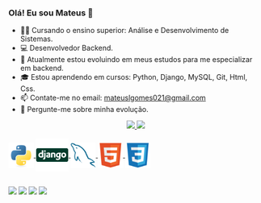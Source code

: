 ### Olá! Eu sou Mateus 👋

- 👨‍🎓 Cursando o ensino superior: Análise e Desenvolvimento de Sistemas.
- 💻 Desenvolvedor Backend.
- 🔭 Atualmente estou evoluindo em meus estudos para me especializar em backend.
- 🎓 Estou aprendendo em cursos: Python, Django, MySQL, Git, Html, Css.
- 📫 Contate-me no email: mateuslgomes021@gmail.com
- 💬 Pergunte-me sobre minha evolução.

<div align="center">
  <a href="https://github.com/mateuslgomes">
    
  <img height="150em" src="https://github-readme-stats.vercel.app/api?username=mateuslgomes&show_icons=true&theme=tokyonight&include_all_commits=true&count_private=true"/>
  <img height="150em" src="https://github-readme-stats.vercel.app/api/top-langs/?username=mateuslgomes&layout=compact&langs_count=7&theme=tokyonight"/>
</div>
  
 <div style="display: inline_block"><br>
  <img align="center" alt="Mateus-Python" height="50" width="50" src="https://raw.githubusercontent.com/devicons/devicon/master/icons/python/python-original.svg">
  <img align="center" alt="Mateus-Python" height="65" width="65" src="https://raw.githubusercontent.com/devicons/devicon/master/icons/django/django-original.svg">
  <img align="center" alt="Mateus-Python" height="50" width="50" src="https://raw.githubusercontent.com/devicons/devicon/master/icons/mysql/mysql-original.svg">
  <img align="center" alt="Mateus-HTML" height="50" width="50" src="https://raw.githubusercontent.com/devicons/devicon/master/icons/html5/html5-original.svg">
  <img align="center" alt="Mateus-CSS" height="50" width="50" src="https://raw.githubusercontent.com/devicons/devicon/master/icons/css3/css3-original.svg">    
</div>
  
  ##

<div> 
  <a href="https://instagram.com/m_lopesgomes" target="_blank"><img src="https://img.shields.io/badge/-Instagram-%23E4405F?style=for-the-badge&logo=instagram&logoColor=white" target="_blank"></a>
  <a href="https://www.linkedin.com/in/mateus-lopes-gomes-54514722b/" target="_blank"><img src="https://img.shields.io/badge/-LinkedIn-%230077B5?style=for-the-badge&logo=linkedin&logoColor=white" target="_blank"></a> 
    <a href = "mailto:mateuslgomes021@gmail.com"><img src="https://img.shields.io/badge/Gmail-D14836?style=for-the-badge&logo=gmail&logoColor=white" target="_blank"></a>
  <a href="https://api.whatsapp.com/send?phone=5521987633108&text=GitHub%3A%20"><img src="https://img.shields.io/badge/WhatsApp-25D366?style=for-the-badge&logo=whatsapp&logoColor=white%22" target="_blank"></a>
  
</div>

 
